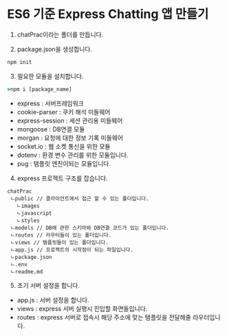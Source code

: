# ES6 기준 Express Chatting 앱 만들기

1. chatPrac이라는 폴더를 만듭니다.

2. package.json을 생성합니다.

```cmd
npm init
```

3. 필요한 모듈을 설치합니다.

```cmd
>npm i [package_name]
```

- express : 서버프레임워크
- cookie-parser : 쿠키 해석 미들웨어
- express-session : 세션 관리용 미들웨어
- mongoose : DB연결 모듈
- morgan : 요청에 대한 정보 기록 미들웨어
- socket.io : 웹 소켓 통신을 위한 모듈
- dotenv : 환경 변수 관리를 위한 모듈입니다.
- pug : 탬플릿 엔진이되는 모듈입니다.

4. express 프로젝트 구조를 잡습니다.

```
chatPrac
 ㄴpublic // 클라이언트에서 접근 할 수 있는 폴더입니다.
   ㄴimages
   ㄴjavascript
   ㄴstyles
 ㄴmodels // DB에 관한 스키마와 DB연결 코드가 있는 폴더입니다.
 ㄴroutes // 라우터들이 있는 폴더입니다.
 ㄴviews // 탬플릿들이 있는 폴더입니다.
 ㄴapp.js // 프로젝트의 시작점이 되는 파일입니다.
 ㄴpackage.json
 ㄴ.env
 ㄴreadme.md
```

5. 초기 서버 설정을 합니다.

- app.js : 서버 설정을 합니다.
- views : express 서버 실행시 진입할 화면들입니다.
- routes : express 서버로 접속시 해당 주소에 맞는 탬플릿을 전달해줄 라우터입니다.
